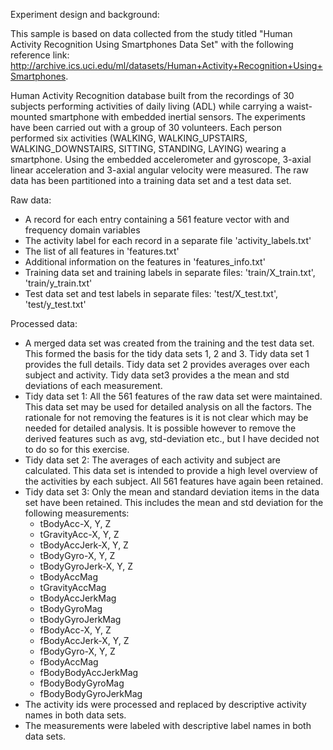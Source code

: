 Experiment design and background:

This sample is based on data collected from the study titled 
"Human Activity Recognition Using Smartphones Data Set" with the following reference
link: http://archive.ics.uci.edu/ml/datasets/Human+Activity+Recognition+Using+Smartphones.

Human Activity Recognition database built from the recordings of 30 subjects performing activities 
of daily living (ADL) while carrying a waist-mounted smartphone with embedded inertial sensors.
The experiments have been carried out with a group of 30 volunteers. 
Each person performed six activities (WALKING, WALKING_UPSTAIRS, WALKING_DOWNSTAIRS, 
SITTING, STANDING, LAYING) wearing a smartphone. Using the embedded accelerometer 
and gyroscope, 3-axial linear acceleration and 3-axial angular velocity were measured. 
The raw data has been partitioned into a training data set and a test data set.

Raw data:
- A record for each entry containing a 561 feature vector with and frequency domain variables
- The activity label for each record in a separate file 'activity_labels.txt'
- The list of all features in 'features.txt'
- Additional information on the features in 'features_info.txt'
- Training data set and training labels in separate files:
  'train/X_train.txt', 'train/y_train.txt'
- Test data set and test labels in separate files:
  'test/X_test.txt', 'test/y_test.txt'

Processed data:
- A merged data set was created from the training and the test data set. This formed the basis
  for the tidy data sets 1, 2 and 3. Tidy data set 1 provides the full details. Tidy data set 2
  provides averages over each subject and activity. Tidy data set3 provides a the mean and
  std deviations of each measurement.
- Tidy data set 1: All the 561 features of the raw data set were maintained. This data set
  may be used for detailed analysis on all the factors. The rationale for not removing the
  features is it is not clear which may be needed for detailed analysis. It is possible
  however to remove the derived features such as avg, std-deviation etc., but I have
  decided not to do so for this exercise.
- Tidy data set 2: The averages of each activity and subject are calculated. This data set
  is intended to provide a high level overview of the activities by each subject. 
  All 561 features have again been retained.
- Tidy data set 3: Only the mean and standard deviation items in the data set have been retained.
  This includes the mean and std deviation for the following measurements:
  * tBodyAcc-X, Y, Z
  * tGravityAcc-X, Y, Z
  * tBodyAccJerk-X, Y, Z
  * tBodyGyro-X, Y, Z
  * tBodyGyroJerk-X, Y, Z
  * tBodyAccMag
  * tGravityAccMag
  * tBodyAccJerkMag
  * tBodyGyroMag
  * tBodyGyroJerkMag
  * fBodyAcc-X, Y, Z
  * fBodyAccJerk-X, Y, Z
  * fBodyGyro-X, Y, Z
  * fBodyAccMag
  * fBodyBodyAccJerkMag
  * fBodyBodyGyroMag
  * fBodyBodyGyroJerkMag
- The activity ids were processed and replaced by descriptive activity names in both data sets.
- The measurements were labeled with descriptive label names in both data sets.
